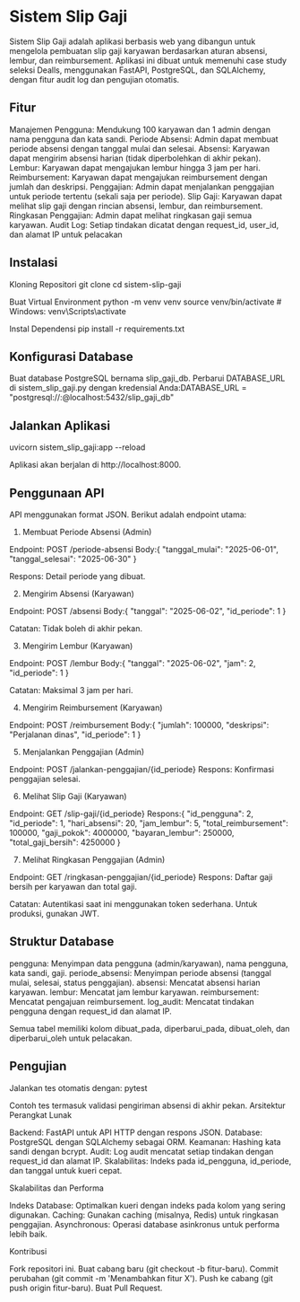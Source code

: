 # Sistem Slip Gaji
Sistem Slip Gaji adalah aplikasi berbasis web yang dibangun untuk mengelola pembuatan slip gaji karyawan berdasarkan aturan absensi, lembur, dan reimbursement. Aplikasi ini dibuat untuk memenuhi case study seleksi Dealls, menggunakan FastAPI, PostgreSQL, dan SQLAlchemy, dengan fitur audit log dan pengujian otomatis.

## Fitur

Manajemen Pengguna: Mendukung 100 karyawan dan 1 admin dengan nama pengguna dan kata sandi.
Periode Absensi: Admin dapat membuat periode absensi dengan tanggal mulai dan selesai.
Absensi: Karyawan dapat mengirim absensi harian (tidak diperbolehkan di akhir pekan).
Lembur: Karyawan dapat mengajukan lembur hingga 3 jam per hari.
Reimbursement: Karyawan dapat mengajukan reimbursement dengan jumlah dan deskripsi.
Penggajian: Admin dapat menjalankan penggajian untuk periode tertentu (sekali saja per periode).
Slip Gaji: Karyawan dapat melihat slip gaji dengan rincian absensi, lembur, dan reimbursement.
Ringkasan Penggajian: Admin dapat melihat ringkasan gaji semua karyawan.
Audit Log: Setiap tindakan dicatat dengan request_id, user_id, dan alamat IP untuk pelacakan


## Instalasi

Kloning Repositori
git clone 
cd sistem-slip-gaji


Buat Virtual Environment
python -m venv venv
source venv/bin/activate  # Windows: venv\Scripts\activate


Instal Dependensi
pip install -r requirements.txt


## Konfigurasi Database

Buat database PostgreSQL bernama slip_gaji_db.
Perbarui DATABASE_URL di sistem_slip_gaji.py dengan kredensial Anda:DATABASE_URL = "postgresql://<user>:<samuel123>@localhost:5432/slip_gaji_db"




## Jalankan Aplikasi
uvicorn sistem_slip_gaji:app --reload

Aplikasi akan berjalan di http://localhost:8000.


## Penggunaan API
API menggunakan format JSON. Berikut adalah endpoint utama:
1. Membuat Periode Absensi (Admin)

Endpoint: POST /periode-absensi
Body:{
  "tanggal_mulai": "2025-06-01",
  "tanggal_selesai": "2025-06-30"
}


Respons: Detail periode yang dibuat.

2. Mengirim Absensi (Karyawan)

Endpoint: POST /absensi
Body:{
  "tanggal": "2025-06-02",
  "id_periode": 1
}


Catatan: Tidak boleh di akhir pekan.

3. Mengirim Lembur (Karyawan)

Endpoint: POST /lembur
Body:{
  "tanggal": "2025-06-02",
  "jam": 2,
  "id_periode": 1
}


Catatan: Maksimal 3 jam per hari.

4. Mengirim Reimbursement (Karyawan)

Endpoint: POST /reimbursement
Body:{
  "jumlah": 100000,
  "deskripsi": "Perjalanan dinas",
  "id_periode": 1
}



5. Menjalankan Penggajian (Admin)

Endpoint: POST /jalankan-penggajian/{id_periode}
Respons: Konfirmasi penggajian selesai.

6. Melihat Slip Gaji (Karyawan)

Endpoint: GET /slip-gaji/{id_periode}
Respons:{
  "id_pengguna": 2,
  "id_periode": 1,
  "hari_absensi": 20,
  "jam_lembur": 5,
  "total_reimbursement": 100000,
  "gaji_pokok": 4000000,
  "bayaran_lembur": 250000,
  "total_gaji_bersih": 4250000
}



7. Melihat Ringkasan Penggajian (Admin)

Endpoint: GET /ringkasan-penggajian/{id_periode}
Respons: Daftar gaji bersih per karyawan dan total gaji.

Catatan: Autentikasi saat ini menggunakan token sederhana. Untuk produksi, gunakan JWT.
## Struktur Database

pengguna: Menyimpan data pengguna (admin/karyawan), nama pengguna, kata sandi, gaji.
periode_absensi: Menyimpan periode absensi (tanggal mulai, selesai, status penggajian).
absensi: Mencatat absensi harian karyawan.
lembur: Mencatat jam lembur karyawan.
reimbursement: Mencatat pengajuan reimbursement.
log_audit: Mencatat tindakan pengguna dengan request_id dan alamat IP.

Semua tabel memiliki kolom dibuat_pada, diperbarui_pada, dibuat_oleh, dan diperbarui_oleh untuk pelacakan.
## Pengujian
Jalankan tes otomatis dengan:
pytest

Contoh tes termasuk validasi pengiriman absensi di akhir pekan.
Arsitektur Perangkat Lunak

Backend: FastAPI untuk API HTTP dengan respons JSON.
Database: PostgreSQL dengan SQLAlchemy sebagai ORM.
Keamanan: Hashing kata sandi dengan bcrypt.
Audit: Log audit mencatat setiap tindakan dengan request_id dan alamat IP.
Skalabilitas: Indeks pada id_pengguna, id_periode, dan tanggal untuk kueri cepat.

Skalabilitas dan Performa

Indeks Database: Optimalkan kueri dengan indeks pada kolom yang sering digunakan.
Caching: Gunakan caching (misalnya, Redis) untuk ringkasan penggajian.
Asynchronous: Operasi database asinkronus untuk performa lebih baik.

Kontribusi

Fork repositori ini.
Buat cabang baru (git checkout -b fitur-baru).
Commit perubahan (git commit -m 'Menambahkan fitur X').
Push ke cabang (git push origin fitur-baru).
Buat Pull Request.
